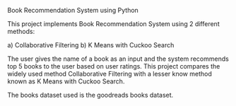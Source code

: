 Book Recommendation System using Python

This project implements Book Recommendation System using 2 different methods:

a) Collaborative Filtering
b) K Means with Cuckoo Search

The user gives the name of a book as an input and the system recommends top 5 books to the user based on user ratings. This project 
compares the widely used method Collaborative Filtering with a lesser know method known as K Means with Cuckoo Search.

The books dataset used is the goodreads books dataset.
